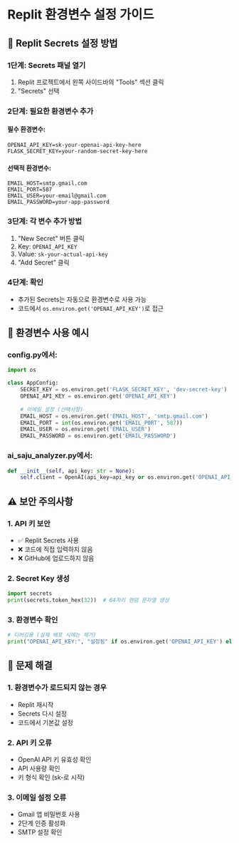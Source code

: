 # Replit 환경변수 설정 가이드

## 🔐 Replit Secrets 설정 방법

### 1단계: Secrets 패널 열기
1. Replit 프로젝트에서 왼쪽 사이드바의 "Tools" 섹션 클릭
2. "Secrets" 선택

### 2단계: 필요한 환경변수 추가

#### 필수 환경변수:
```
OPENAI_API_KEY=sk-your-openai-api-key-here
FLASK_SECRET_KEY=your-random-secret-key-here
```

#### 선택적 환경변수:
```
EMAIL_HOST=smtp.gmail.com
EMAIL_PORT=587
EMAIL_USER=your-email@gmail.com
EMAIL_PASSWORD=your-app-password
```

### 3단계: 각 변수 추가 방법
1. "New Secret" 버튼 클릭
2. Key: `OPENAI_API_KEY`
3. Value: `sk-your-actual-api-key`
4. "Add Secret" 클릭

### 4단계: 확인
- 추가된 Secrets는 자동으로 환경변수로 사용 가능
- 코드에서 `os.environ.get('OPENAI_API_KEY')`로 접근

## 🔧 환경변수 사용 예시

### config.py에서:
```python
import os

class AppConfig:
    SECRET_KEY = os.environ.get('FLASK_SECRET_KEY', 'dev-secret-key')
    OPENAI_API_KEY = os.environ.get('OPENAI_API_KEY')
    
    # 이메일 설정 (선택사항)
    EMAIL_HOST = os.environ.get('EMAIL_HOST', 'smtp.gmail.com')
    EMAIL_PORT = int(os.environ.get('EMAIL_PORT', 587))
    EMAIL_USER = os.environ.get('EMAIL_USER')
    EMAIL_PASSWORD = os.environ.get('EMAIL_PASSWORD')
```

### ai_saju_analyzer.py에서:
```python
def __init__(self, api_key: str = None):
    self.client = OpenAI(api_key=api_key or os.environ.get('OPENAI_API_KEY'))
```

## ⚠️ 보안 주의사항

### 1. API 키 보안
- ✅ Replit Secrets 사용
- ❌ 코드에 직접 입력하지 않음
- ❌ GitHub에 업로드하지 않음

### 2. Secret Key 생성
```python
import secrets
print(secrets.token_hex(32))  # 64자리 랜덤 문자열 생성
```

### 3. 환경변수 확인
```python
# 디버깅용 (실제 배포 시에는 제거)
print("OPENAI_API_KEY:", "설정됨" if os.environ.get('OPENAI_API_KEY') else "설정되지 않음")
```

## 🚨 문제 해결

### 1. 환경변수가 로드되지 않는 경우
- Replit 재시작
- Secrets 다시 설정
- 코드에서 기본값 설정

### 2. API 키 오류
- OpenAI API 키 유효성 확인
- API 사용량 확인
- 키 형식 확인 (sk-로 시작)

### 3. 이메일 설정 오류
- Gmail 앱 비밀번호 사용
- 2단계 인증 활성화
- SMTP 설정 확인 